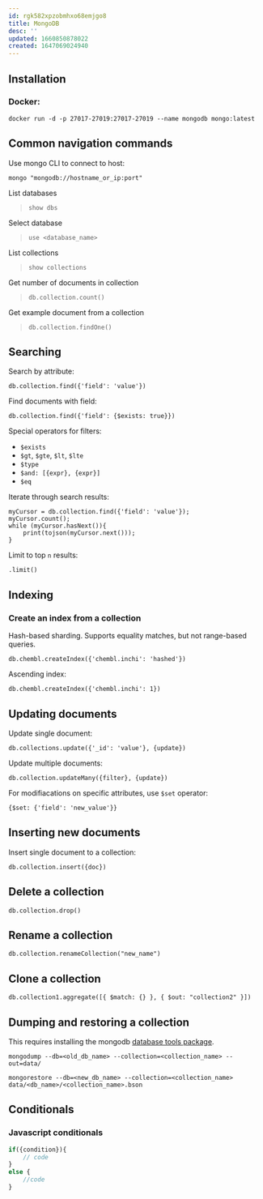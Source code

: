 ```yaml
---
id: rgk582xpzobmhxo68emjgo8
title: MongoDB
desc: ''
updated: 1660850878022
created: 1647069024940
---
```


## Installation

### Docker:

`docker run -d -p 27017-27019:27017-27019 --name mongodb mongo:latest`

## Common navigation commands

Use mongo CLI to connect to host:

```
mongo "mongodb://hostname_or_ip:port"
```

List databases
>`show dbs`

Select database
> `use <database_name>`

List collections
> `show collections`

Get number of documents in collection
> `db.collection.count()`

Get example document from a collection
> `db.collection.findOne()`

## Searching

Search by attribute:

```
db.collection.find({'field': 'value'})
```

Find documents with field:

```
db.collection.find({'field': {$exists: true}})
```

Special operators for filters:

* `$exists`
* `$gt`, `$gte`, `$lt`, `$lte`
* `$type`
* `$and: [{expr}, {expr}]`
* `$eq`

Iterate through search results:

```
myCursor = db.collection.find({'field': 'value'});
myCursor.count();
while (myCursor.hasNext()){
    print(tojson(myCursor.next()));
}
```

Limit to top `n` results:

`.limit()`

## Indexing

### Create an index from a collection

Hash-based sharding. Supports equality matches, but not range-based queries.

`db.chembl.createIndex({'chembl.inchi': 'hashed'})`

Ascending index:

`db.chembl.createIndex({'chembl.inchi': 1})`

## Updating documents

Update single document:

`db.collections.update({'_id': 'value'}, {update})`

Update multiple documents:

`db.collection.updateMany({filter}, {update})`

For modifiacations on specific attributes, use `$set` operator:

`{$set: {'field': 'new_value'}}`

## Inserting new documents

Insert single document to a collection:

`db.collection.insert({doc})`


## Delete a collection

`db.collection.drop()`

## Rename a collection

`db.collection.renameCollection("new_name")`

## Clone a collection

`db.collection1.aggregate([{ $match: {} }, { $out: "collection2" }])`

## Dumping and restoring a collection

This requires installing the mongodb [database tools package](https://www.mongodb.com/try/download/database-tools?tck=docs_databasetools).


```
mongodump --db=<old_db_name> --collection=<collection_name> --out=data/

mongorestore --db=<new_db_name> --collection=<collection_name> data/<db_name>/<collection_name>.bson
```

## Conditionals



### Javascript conditionals

```js
if({condition}){
    // code
}
else {
    //code
}
```
